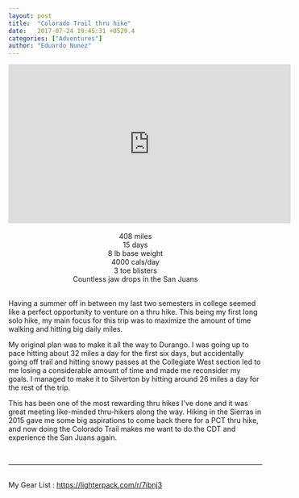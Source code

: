 ```yaml
---
layout: post
title:  "Colorado Trail thru hike"
date:   2017-07-24 19:45:31 +0529.4
categories: ["Adventures"]
author: "Eduardo Nunez"
---
```



<div style="text-align: center;"><iframe width="560" height="315" src="https://www.youtube.com/embed/C_9Xz_r9EkI" frameborder="0" allowfullscreen></iframe></div>

<br>

<center>
408 miles <br>
15 days <br>
8 lb base weight <br>
4000 cals/day <br>
3 toe blisters <br>
Countless jaw drops in the San Juans <br>
</center>

<br> 

Having a summer off in between my last two semesters in college seemed like a perfect opportunity to venture on a thru hike. This being my first long solo hike, my main focus for this trip was to maximize the amount of time walking and hitting big daily miles.

My original plan was to make it all the way to Durango. I was going up to pace hitting about 32 miles a day for the first six days, but accidentally going off trail and hitting snowy passes at the Collegiate West section led to me losing a considerable amount of time and made me reconsider my goals. I managed to make it to Silverton by hitting around 26 miles a day for the rest of the trip.

This has been one of the most rewarding thru hikes I've done and it was great meeting like-minded thru-hikers along the way. Hiking in the Sierras in 2015 gave me some big aspirations to come back there for a PCT thru hike, and now doing the Colorado Trail makes me want to do the CDT and experience the San Juans again.

<br>
<hr>
<br> 
My Gear List : <a href = "https://lighterpack.com/r/7ibnj3" > https://lighterpack.com/r/7ibnj3 </a>